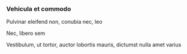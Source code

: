 ### Vehicula et commodo

Pulvinar eleifend non, conubia nec, leo

Nec, libero sem

Vestibulum, ut tortor, auctor lobortis mauris, dictumst nulla amet varius


